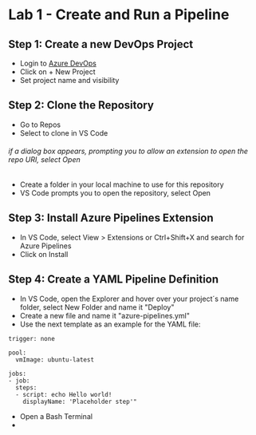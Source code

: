 # Lab 1 - Create and Run a Pipeline

## Step 1: Create a new DevOps Project

- Login to [Azure DevOps](https://dev.azure.com/)
- Click on + New Project
- Set project name and visibility

## Step 2: Clone the Repository

- Go to Repos
- Select to clone in VS Code
###### if a dialog box appears, prompting you to allow an extension to open the repo URI, select Open
- Create a folder in your local machine to use for this repository
- VS Code prompts you to open the repository, select Open

## Step 3: Install Azure Pipelines Extension

- In VS Code, select View > Extensions or Ctrl+Shift+X and search for Azure Pipelines
- Click on Install

## Step 4: Create a YAML Pipeline Definition

- In VS Code, open the Explorer and hover over your project´s name folder, select New Folder and name it "Deploy"
- Create a new file and name it "azure-pipelines.yml"
- Use the next template as an example for the YAML file:
```
trigger: none

pool:
  vmImage: ubuntu-latest

jobs:
- job:
  steps:
  - script: echo Hello world!
    displayName: 'Placeholder step'"
```

- Open a Bash Terminal
- 
